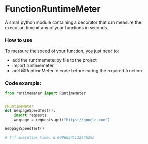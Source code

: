 # FunctionRuntimeMeter
A small python module containing a decorator that can measure the execution time of any of your functions in seconds.
### How to use
To measure the speed of your function, you just need to:
+ add the runtimemeter.py file to the project
+ import runtimemeter
+ add @RuntimeMeter to code before calling the required function.
### Code example:
```python
from runtimemeter import RuntimeMeter


@RuntimeMeter
def WebpageSpeedTest():
    import requests
    webpage = requests.get("https://google.com")

WebpageSpeedTest()

# [*] Execution time: 0.6096024513244629s
```
